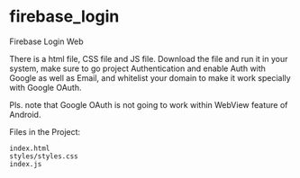 # firebase_login
Firebase Login Web

There is a html file, CSS file and JS file.
Download the file and run it in your system, make sure to go project Authentication and enable Auth with Google as well as Email, and whitelist your domain to make it work specially with Google OAuth. 

Pls. note that Google OAuth is not going to work within WebView feature of Android. 

Files in the Project: 
```
index.html
styles/styles.css
index.js
```

